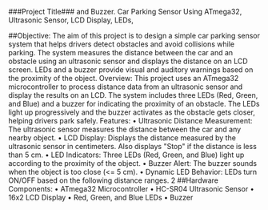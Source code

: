 ###Project Title###
and Buzzer.
Car Parking Sensor Using ATmega32, Ultrasonic Sensor, LCD Display, LEDs,

##Objective:
The aim of this project is to design a simple car parking sensor system that
helps drivers detect obstacles and avoid collisions while parking. The system
measures the distance between the car and an obstacle using an ultrasonic
sensor and displays the distance on an LCD screen. LEDs and a buzzer
provide visual and auditory warnings based on the proximity of the object.
Overview:
This project uses an ATmega32 microcontroller to process distance data
from an ultrasonic sensor and display the results on an LCD. The system
includes three LEDs (Red, Green, and Blue) and a buzzer for indicating the
proximity of an obstacle. The LEDs light up progressively and the buzzer
activates as the obstacle gets closer, helping drivers park safely.
Features:
• Ultrasonic Distance Measurement: The ultrasonic sensor measures the
distance between the car and any nearby object.
• LCD Display: Displays the distance measured by the ultrasonic sensor in
centimeters. Also displays "Stop" if the distance is less than 5 cm.
• LED Indicators: Three LEDs (Red, Green, and Blue) light up according to the
proximity of the object.
• Buzzer Alert: The buzzer sounds when the object is too close (<= 5 cm).
• Dynamic LED Behavior: LEDs turn ON/OFF based on the following distance
ranges.
2
##Hardware Components:
• ATmega32 Microcontroller
• HC-SR04 Ultrasonic Sensor
• 16x2 LCD Display
• Red, Green, and Blue LEDs
• Buzzer
